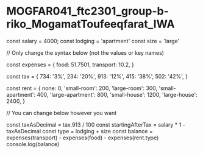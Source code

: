 # MOGFAR041_ftc2301_group-b-riko_MogamatToufeeqfarat_IWA
const salary = 4000;
const lodging = 'apartment'
const size = 'large'


// Only change the syntax below (not the values or key names)

const expenses = {
    food: 51.7501,
    transport:  10.2,
}
  
const tax = {
    734: '3%',
    234: '20%',
    913: '12%',
    415: '38%',
    502: '42%',
}

const rent = {
    none: 0,
    'small-room': 200,
    'large-room': 300,
    'small-apartment': 400,
    'large-apartment': 800,
    'small-house': 1200,
    'large-house': 2400,
}

// You can change below however you want

const taxAsDecimal = tax.913 / 100
const startingAfterTax = salary * 1 - taxAsDecimal
const type = lodging + size
const balance = expenses(transport) - expenses(food) - expenses(rent.type) 
console.log(balance)

